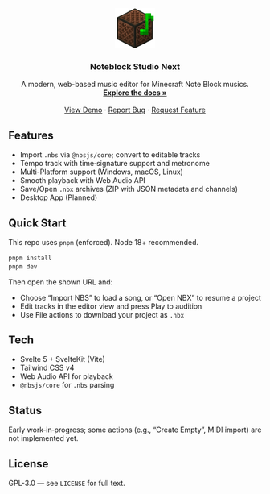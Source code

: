 <div align="center">
  <a href="https://github.com/Nat1anWasTaken/noteblock-studio-next">
    <img src="static/noteblock.png" alt="Logo" width="80" height="80">
  </a>

<h3 align="center">Noteblock Studio Next</h3>

  <p align="center">
    A modern, web-based music editor for Minecraft Note Block musics.
    <br />
    <a href="https://github.com/Nat1anWasTaken/noteblock-studio-next"><strong>Explore the docs »</strong></a>
    <br />
    <br />
    <a href="https://github.com/Nat1anWasTaken/noteblock-studio-next">View Demo</a>
    ·
    <a href="https://github.com/Nat1anWasTaken/noteblock-studio-next/issues">Report Bug</a>
    ·
    <a href="https://github.com/Nat1anWasTaken/noteblock-studio-next/issues">Request Feature</a>

  </p>
</div>

## Features

- Import `.nbs` via `@nbsjs/core`; convert to editable tracks
- Tempo track with time‑signature support and metronome
- Multi-Platform support (Windows, macOS, Linux)
- Smooth playback with Web Audio API
- Save/Open `.nbx` archives (ZIP with JSON metadata and channels)
- Desktop App (Planned)

## Quick Start

This repo uses `pnpm` (enforced). Node 18+ recommended.

```sh
pnpm install
pnpm dev
```

Then open the shown URL and:

- Choose “Import NBS” to load a song, or “Open NBX” to resume a project
- Edit tracks in the editor view and press Play to audition
- Use File actions to download your project as `.nbx`

## Tech

- Svelte 5 + SvelteKit (Vite)
- Tailwind CSS v4
- Web Audio API for playback
- `@nbsjs/core` for `.nbs` parsing

## Status

Early work‑in‑progress; some actions (e.g., “Create Empty”, MIDI import) are not implemented yet.

## License
GPL-3.0 — see `LICENSE` for full text.
